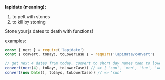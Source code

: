 <b>lapidate (meaning):</b>

1. to pelt with stones
2. to kill by stoning

Stone your js dates to death with functions!

examples:

```js
const { next } = require('lapidate')
const { convert, toDays, toLowerCase } = require('lapidate/convert')

// get next 4 dates from today, convert to short day names then to lower case
convert(next(4), toDays, toLowerCase)) // => [ 'sun', 'mon', 'tue', 'wed' ]
convert(new Date(), toDays, toLowerCase)) // => 'sun'

```
